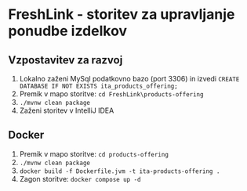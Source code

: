 # FreshLink - storitev za upravljanje ponudbe izdelkov

## Vzpostavitev za razvoj

1. Lokalno zaženi MySql podatkovno bazo (port 3306) in izvedi `CREATE DATABASE IF NOT EXISTS ita_products_offering;` 
2. Premik v mapo storitve: `cd FreshLink\products-offering`
3. `./mvnw clean package`
4. Zaženi storitev v IntelliJ IDEA

## Docker

1. Premik v mapo storitve: `cd products-offering` 
2. `./mvnw clean package`
3. `docker build -f Dockerfile.jvm -t ita-products-offering .`
4. Zagon storitve: `docker compose up -d`
